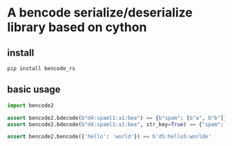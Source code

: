 # A bencode serialize/deserialize library based on cython

## install

```shell
pip install bencode_rs
```

## basic usage

```python
import bencode2

assert bencode2.bdecode(b"d4:spaml1:a1:bee") == {b"spam": [b"a", b"b"]}
assert bencode2.bdecode(b"d4:spaml1:a1:bee", str_key=True) == {"spam": [b"a", b"b"]}

assert bencode2.bencode({'hello': 'world'}) == b'd5:hello5:worlde'
```
